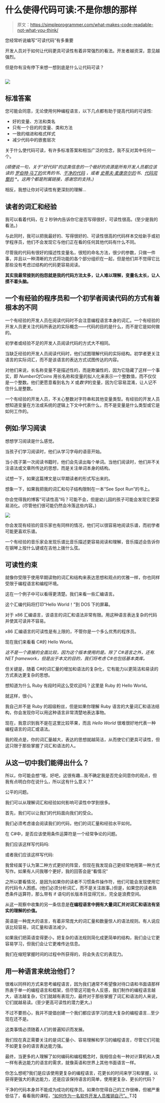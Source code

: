 # 什么使得代码可读:不是你想的那样

> 原文：<https://simpleprogrammer.com/what-makes-code-readable-not-what-you-think/>

您经常听说编写“可读代码”有多重要

开发人员对于如何让代码更具可读性有着非常强烈的看法。开发者越资深，意见越强烈。

但是你有没有停下来想一想到底是什么让代码可读？

##  ![](img/aa61da36fb624b9608644df9795d8e50.png) 

## 标准答案

您可能会同意，无论使用何种编程语言，以下几点都有助于提高代码的可读性:

*   好的变量、方法和类名
*   只有一个目的的变量、类和方法
*   一致的缩进和格式样式
*   减少代码中的嵌套层次

关于什么使代码可读，有许多标准答案和相当广泛的信念，我不反对其中任何一个。

*(顺便说一句，关于“好代码”的这类信息的一个极好的资源是所有开发人员都应该读的* *[罗伯特·马丁的](http://www.amazon.com/Robert-C.-Martin/e/B000APG87E/?_encoding=UTF8&camp=1789&creative=390957&linkCode=ur2&tag=makithecompsi-20)优秀的书、[干净的代码](http://www.amazon.com/gp/product/0132350882/ref=as_li_ss_tl?ie=UTF8&camp=1789&creative=390957&creativeASIN=0132350882&linkCode=as2&tag=makithecompsi-20)* *，或者* *[史蒂夫·麦康奈尔的](http://www.amazon.com/Steve-McConnell/e/B000APETRK/?_encoding=UTF8&camp=1789&creative=390957&linkCode=ur2&tag=makithecompsi-20)书、[代码完整的](http://www.amazon.com/gp/product/0735619670/ref=as_li_ss_tl?ie=UTF8&camp=1789&creative=390957&creativeASIN=0735619670&linkCode=as2&tag=makithecompsi-20)* *。*这两个都是附属链接，感谢您的支持。)*

相反，我想让你对可读性有更深刻的理解…

## 读者的词汇和经验

我可以看着代码，在 2 秒钟内告诉你它是否写得很好，可读性很高。(至少是我的看法。)

与此同时，我可以把我最好的、写得很好的、可读性很高的代码样本交给新手或初学程序员，他们不会发现它与他们正在看的任何其他代码有什么不同。

尽管我的代码有很好的描述性变量名，很短的命名方法，很少的参数，只做一件事，并且以一种清晰的方式将功能的各个部分组织在一起，但是他们并不觉得它比那些没有考虑过结构的代码更容易阅读。

**其实我最常接到的抱怨就是我的代码方法太多，让人难以理解，变量名太长，让人摸不着头脑。**

## 一个有经验的程序员和一个初学者阅读代码的方式有着根本的不同

一个有经验的开发人员在阅读代码时不会注意编程语言本身的词汇。一个有经验的开发人员更关注代码所表达的实际概念——代码的目的是什么，而不是它是如何做的。

初学者或经验不足的开发人员阅读代码的方式大不相同。

当缺乏经验的开发人员阅读代码时，他们试图理解代码的实际结构。初学者更关注语言的实际词汇，而不是该语言的表达方式试图传达的内容。

对他们来说，长名称变量不是描述性的，而是欺骗性的，因为它隐藏了这样一个事实，即 *NumberOfCoins* 用长名称和变量的拟人化来表示一个整数值，而不仅仅是一个整数。他们更愿意看到名为 *X* 或*数字*的变量，因为它容易混淆，让人记不住什么是整数。

一个有经验的开发人员，不关心整数对字符串和其他变量类型。有经验的开发人员想知道变量在方法或系统的逻辑上下文中代表什么，而不是变量是什么类型或它是如何工作的。

## 例如:学习阅读

想想学习阅读是什么感觉。

当孩子们学习阅读时，他们从学习字母的语音开始。

当小孩子第一次阅读书籍时，他们会先读出每个单词。当他们阅读时，他们并不关注语法或文章所传达的思想，而是关注单词本身的结构。

试想一下，如果这篇博文是以早期读者的形式写出来的。

想象一下，如果我把我的词汇和句子结构限制在一本“See Spot Run”的书上。

你会觉得我的博客“可读性高”吗？可能不会，但是幼儿园的孩子可能会发现它更容易消化。(尽管他们很可能仍然会冷落这些内容。)

 ![](img/bbcc2284f42794d2ca0da3fc5ae5b919.png) 

你会发现有经验的音乐家也有同样的情况，他们可以很容易地阅读乐谱，而初学者可能更喜欢乐谱。

一个有经验的音乐家会发现乐谱比音乐描述更容易阅读和理解，音乐描述会告诉你在钢琴上按什么键或在吉他上拨什么弦。

## 可读性约束

就像你受限于使用早期读物的词汇和结构来表达思想和观点的优雅一样，你也同样受限于编程语言和编程环境。

这在一个例子中可以看得更清楚。我们来看一些汇编语言。

这个汇编代码将打印“Hello World！”到 DOS 下的屏幕。

对于 x86 汇编语言，该语言的词汇和语法非常有限。用这种语言表达复杂的代码并使其可读并不容易。

x86 汇编语言的可读性是有上限的，不管你是一个多么优秀的程序员。

现在我们来看看 C#的 Hello World。

*这不是一个直接的全面比较，因为这个版本使用的是。除了 C#语言之外，还有. NET framework，但是出于本文的目的，我们将考虑 C#也包括基本类库。*

但关键是，随着 C#的词汇量的增加和语法的复杂化，它有能力以更简洁和易读的方式表达更复杂的思想。

想知道为什么 Ruby 有段时间这么受欢迎吗？这里是 Ruby 的 Hello World。

就这样，很小。

我自己并不是 Ruby 的超级粉丝，但是如果你理解 Ruby 语言的大量词汇和语法结构，你会发现你可以用这种语言非常清楚地表达事物。

现在，我意识到我不是在这里比较苹果，而且 *Hello World* 很难很好地代表一种编程语言的词汇或语法。

我的观点是，你的词汇量越大，表达的思想就越简洁，从而使它们更具可读性，但这只限于那些掌握了词汇和语法的人。

## 从这一切中我们能得出什么？

所以，你可能会想“哦，好吧，这很有趣…我不确定我是否完全同意你的观点，但我有点明白你在说什么，所以这有什么意义？”

公平的问题。

我们可以从理解词汇和经验如何影响可读性中学到很多。

首先，我们可以让我们的代码面向我们的受众。

我们必须考虑谁会阅读我们的代码，他们的词汇量和经验水平如何。

在 C#中，是否应该使用条件运算符是一个经常争论的问题。

我们应该这样写代码吗:

或者我们应该这样写代码:

我曾经属于认为第二种方式更好的阵营，但现在我发现自己更经常地用第一种方式写作。如果有人问我哪个更好，我的回答会是“看情况”

之所以要看情况，是因为如果你的读者不习惯条件操作符，他们可能会发现使用它的代码令人困惑。(他们必须分析词汇，而不是关注故事。)但是，如果您的读者熟悉条件运算符，那么带有 if 语句的长版本将显得冗长，完全是浪费空间。

从这一观察中收集的另一条信息是**在编程语言中拥有大量词汇并对词汇和语法有坚实的理解的价值。**

英语是一种庞大的语言，有着非常庞大的词汇量和数量惊人的语法规则。有人说应该比较容易，词汇量和语法减少。

如果我们把英语变得更小，把复杂的语法规则简化成更简单的结构，我们会让它更容易学习，但我们会让它更难传达信息。

我们在缩短掌握时间的过程中所获得的，将会失去它的表现力。

## 用一种语言来统治他们？

很难以同样的方式来思考编程语言，因为我们通常不希望像对待口语和书面语那样热衷于单一的编程语言和框架，但尽管这可能令人反感，我们制作的编程语言越大，语法越复杂，它们就越有表现力，最终对于那些掌握了词汇和语法的人来说，它们就越易读。(至少更高可读性的潜力更大。)

不过不要担心，我并不提倡创建一个我们都应该学习的庞大复杂的编程语言…至少现在还不是。

这类事情必须随着人们的普遍知识而发展。

我们现在真正需要关注的是词汇量小、容易理解和学习的编程语言，尽管它们可能不如更复杂的语言表达能力强。

最终，当更多的人理解了如何编码和编程概念时，我相信会有一种对计算机和人类一样有表达能力的语言的需求，就像英语和世界上其他书面语言一样。

你怎么想呢?我们是应该使用更复杂的编程语言，花更长的时间来学习和掌握，以获得更强大的表达能力，还是应该保持语言的简单，使用更复杂、更长的代码？

干净的代码本身并不能成为成功的程序员。如果你觉得自己的工作很棒，但被严重低估了，看看我的课程，[“如何作为一名软件开发人员推销自己”。](https://simpleprogrammer.com/store/products/how-to-market-yourself/)T3】